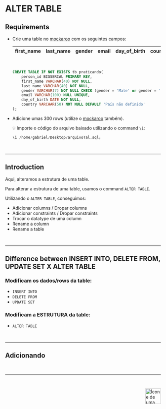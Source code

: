 # ALTER TABLE

## Requirements
* Crie uma table no <a href="https://www.mockaroo.com/">mockaroo</a> com os seguintes campos:

    | first_name | last_name | gender | email | day_of_birth | country |
    | :--- |  :---  | :---  | :---  | :---  | :--- |
    
    <br>

    ```sql
    CREATE TABLE IF NOT EXISTS tb_praticando(
        person_id BIGSERIAL PRIMARY KEY,
        first_name VARCHAR(40) NOT NULL,
        last_name VARCHAR(40) NOT NULL,
        gender VARCHAR(7) NOT NULL CHECK (gender = 'Male' or gender = 'Female'),
        email VARCHAR(100) NULL UNIQUE,
        day_of_birth DATE NOT NULL,
        country VARCHAR(50) NOT NULL DEFAULT 'País não definido'
    );
    ```

* Adicione umas 300 rows (utilize o <a href="https://www.mockaroo.com/">mockaroo</a> também).

    :bulb: Importe o código do arquivo baixado utilizando o command `\i`:

    ```sql
    \i /home/gabriel/Desktop/arquivoTal.sql;
    ```

<br>
<hr>

## Introduction
Aqui, alteramos a estrutura de uma table.

Para alterar a estrutura de uma table, usamos o command `ALTER TABLE`.

Utilizando o `ALTER TABLE`, conseguimos:

* Adicionar columns / Dropar columns
* Adicionar constraints / Dropar constraints
* Trocar o datatype de uma column
* Rename a column
* Rename a table

<br>
<hr>

## Difference between INSERT INTO, DELETE FROM, UPDATE SET X ALTER TABLE

### Modificam os dados/rows da table: 

* `INSERT INTO`
* `DELETE FROM`
* `UPDATE SET`

### Modificam a ESTRUTURA da table: 

* `ALTER TABLE`

<br>
<hr>

## Adicionando

<br>
<hr>


<br>

<!-- Botão para o próximo resumo em ordem sequêncial -->
<a href="https://github.com/lGabrielDev/06.postgreSQL/blob/main/2.praticando/7.pg_restore.md"><img alt="Ícone de uma seta apontada para direita, representando um link para a próxima página" src="https://cdn-icons-png.flaticon.com/512/8875/8875266.png" width="50px" height="50px" align="right"></a>
